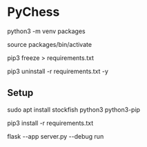 # PyChess

python3 -m venv packages

source packages/bin/activate

pip3 freeze > requirements.txt

pip3 uninstall -r requirements.txt -y


## Setup
sudo apt install stockfish python3 python3-pip

pip3 install -r requirements.txt

flask --app server.py --debug run
